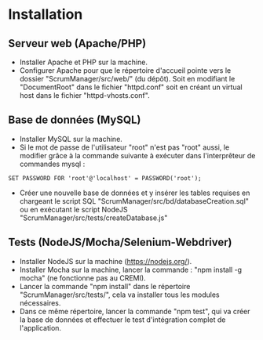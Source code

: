 # Installation #

## Serveur web (Apache/PHP) ##
* Installer Apache et PHP sur la machine.
* Configurer Apache pour que le répertoire d'accueil pointe vers le dossier "ScrumManager/src/web/" (du dépôt). Soit en modifiant 
le "DocumentRoot" dans le fichier "httpd.conf" soit en créant un virtual host dans le fichier "httpd-vhosts.conf".

## Base de données (MySQL) ##
* Installer MySQL sur la machine.
* Si le mot de passe de l'utilisateur "root" n'est pas "root" aussi, le modifier grâce à la commande suivante à exécuter dans 
l'interprêteur de commandes mysql : 
```
SET PASSWORD FOR 'root'@'localhost' = PASSWORD('root');
```
* Créer une nouvelle base de données et y insérer les tables requises en chargeant le script SQL 
"ScrumManager/src/bd/databaseCreation.sql" ou en exécutant le script NodeJS "ScrumManager/src/tests/createDatabase.js"

## Tests (NodeJS/Mocha/Selenium-Webdriver) ##
* Installer NodeJS sur la machine (https://nodejs.org/).
* Installer Mocha sur la machine, lancer la commande  : "npm install -g mocha" (ne fonctionne pas au CREMI).
* Lancer la commande "npm install" dans le répertoire "ScrumManager/src/tests/", cela va installer tous les modules nécessaires.
* Dans ce même répertoire, lancer la commande "npm test", qui va créer la base de données et effectuer le test d'intégration complet de l'application.
